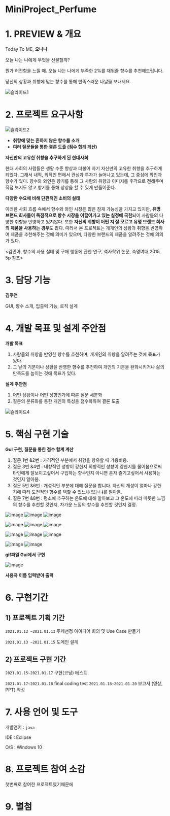 # MiniProject_Perfume
# 1. PREVIEW & 개요

Today To ME, **오나나**

오늘 나는 나에게 무엇을 선물할까?

뭔가 허전함을 느낄 때. 오늘 나는 나에게 부족한 2%를 채워줄 향수를 추천해드립니다.

당신의 상황과 취향에 맞는 향수를 통해 만족스러운 나날을 보내세요.


![슬라이드1](https://user-images.githubusercontent.com/67991236/105117331-aa04a400-5b0f-11eb-9b20-560cbcb017e4.JPG)






# 2. 프로젝트 요구사항

![슬라이드2](https://user-images.githubusercontent.com/67991236/105117348-aec95800-5b0f-11eb-9b36-78109ffdaf83.JPG)

- **취향에 맞는 흔하지 않은 향수를 소개**
- **여러 질문들을 통한 결론 도출 (점수 합계 계산)**

**자신만의 고유한 취향을 추구하게 된 현대사회**

현대 사회의 사람들은 생활 수준 향상과 더불어 자기 자신만의 고유한 취향을 추구하게 되었다. 그래서 내적, 외적인 면에서 관심과 투자가 늘어나고 있는데, 그 중심에 와인과 향수가 있다. 향수와 와인은 향기를 통해 그 사람의 취향과 이미지를 후각으로 전해주며 직접 보지도 않고 향기를 통해 상상을 할 수 있게 만들어준다.

**다양한 수요에 비해 단편적인 소비의 실태**

이러한 사회 흐름 속에서 향수와 와인 시장은 많은 잠재 가능성을 가지고 있지만, **유명 브랜드 회사들이 독점적으로 향수 시장을 이끌어가고 있는 실정에 국한**되어 사람들의 다양한 취향을 반영하고 있지않다. 또한 **자신의 취향이 어떤 지 잘 모르고 유명 브랜드 회사의 제품을 사용하는 경우**도 많다. 따라서 본 프로젝트는 개개인의 상황과 취향을 반영하여 제품을 추천해주는 것에 의미가 있으며, 다양한 브랜드의 제품을 알려주는 것에 의의가 있다.

<김민아, 향수의 사용 실태 및 구매 행동에 관한 연구, 석사학위 논문, 숙명여대,2015, 5p 참조>

# 3. 담당 기능

**김주연**

GUI, 향수 소개, 입출력 기능, 로직 설계

# 4. 개발 목표 및 설계 주안점

**개발 목표**

1. 사람들의 취향을 반영한 향수를 추천하며, 개개인의 취향을 알려주는 것에 목표가 있다.
2. 그 날의 기분이나 상황을 반영한 향수를 추천하여 개인의 기분을 완화시키거나 삶의 만족도를 높이는 것에 목표가 있다.

**설계 주안점**

1. 어떤 상황이나 어떤 성향인가에 따른 질문 세분화
2. 질문의 분류화를 통한 개인의 특성을 점수화하여 결론 도출


![슬라이드4](https://user-images.githubusercontent.com/67991236/105117378-ba1c8380-5b0f-11eb-9530-e8eddbc6baf1.JPG)

# 5. 핵심 구현 기술

**GuI 구현, 질문을 통한 점수 합계 계산**

1. 질문 1번 &2번 : 가격적인 부분에서 취향을 향유할 때 가용비용.
2. 질문 3번 &4번 : 내향적인 성향이 강한지 외향적인 성향이 강한지를 물어봄으로써 타인에게 잘보이고싶어서 구입하는 향수인지 아니면 혼자 즐기고싶어서 사용하는 것인지 알아봄.
3. 질문 5번 &6번 : 개성적인 부분에 대해 질문을 합니다. 자신의 개성이 얼마나 강한지에 따라 도전적인 향수를 택할 수 있느냐 없는냐를 알아봄.
4. 질문 7번 &8번 :  평소에 추구하는 온도에 대해 알아보고 그 온도에 따라 따뜻한 느낌의 향수를 추천할 것인지, 차가운 느낌의 향수를 추천할 것인지 결정.

![image](https://user-images.githubusercontent.com/67991236/105116990-1337e780-5b0f-11eb-89f4-28a46ac0e9c5.png)
![image](https://user-images.githubusercontent.com/67991236/105117014-1df27c80-5b0f-11eb-89cd-52df2272a060.png)
![image](https://user-images.githubusercontent.com/67991236/105117088-40849580-5b0f-11eb-903e-622064d02172.png)

![image](https://user-images.githubusercontent.com/67991236/105117642-2c8d6380-5b10-11eb-82aa-8e41d0996e50.png)
![image](https://user-images.githubusercontent.com/67991236/105117643-2e572700-5b10-11eb-821d-6f4b66d38372.png)
![image](https://user-images.githubusercontent.com/67991236/105117645-31521780-5b10-11eb-973e-e81bf55a1f62.png)

![image](https://user-images.githubusercontent.com/67991236/105117666-39aa5280-5b10-11eb-9c2b-90df498adda5.png)
![image](https://user-images.githubusercontent.com/67991236/105117672-3c0cac80-5b10-11eb-8817-c35e85910f30.png)
![image](https://user-images.githubusercontent.com/67991236/105117676-3e6f0680-5b10-11eb-85a7-5f7f576a152f.png)

![image](https://user-images.githubusercontent.com/67991236/105117688-4333ba80-5b10-11eb-8774-15c8e5e3f31e.png)
![image](https://user-images.githubusercontent.com/67991236/105117696-475fd800-5b10-11eb-87e1-0ac85fc15a50.png)


**gif파일 Gui에서 구현**


![image](https://user-images.githubusercontent.com/67991236/105117699-49c23200-5b10-11eb-8789-17fc2b9fbf3d.png)


**사용자 이름 입력받아 출력**

# 6. 구현기간

## 1) 프로젝트 기획 기간

`2021.01.12 ~2021.01.13`    주제선정 아이디어 회의 및 Use Case 만들기

`2021.01.13 ~2021.01.15`    도메인 설계 

## 2) 프로젝트 구현 기간

`2021.01.15~2021.01.17`  구현(코딩) 테스트

`2021.01.17~2021.01.18`   final coding test
`2021.01.18~2021.01.20`   보고서 (영상, PPT) 작성

# 7. 사용 언어 및 도구

개발언어 : `java`

IDE : Eclipse

O/S : Windows 10

# 8. 프로젝트 참여 소감

 첫번째로 참여한 프로젝트였기때문에 

# 9. 별첨

